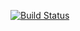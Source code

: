 [![Build Status](https://travis-ci.com/fizgi/SSW567-Triangle.svg?branch=master)](https://travis-ci.com/fizgi/SSW567-Triangle)
